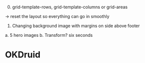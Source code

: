 

0. grid-template-rows, grid-template-columns or grid-areas

-> reset the layout so everything can go in smoothly 

1. Changing background image with margins on side above footer

a. 5 hero images
b. Transform? six seconds

# OKDruid
